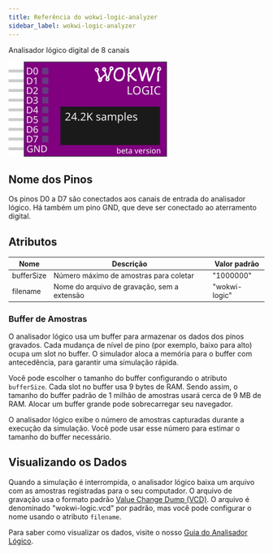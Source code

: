 ```yaml
---
title: Referência do wokwi-logic-analyzer
sidebar_label: wokwi-logic-analyzer
---
```


Analisador lógico digital de 8 canais

![Analisador Lógico](wokwi-logic-analyzer.svg)

## Nome dos Pinos

Os pinos D0 a D7 são conectados aos canais de entrada do analisador lógico. Há também um pino GND, que deve ser conectado ao aterramento digital.

## Atributos

| Nome       | Descrição                                   | Valor padrão  |
| ---------- | ------------------------------------------- | ------------- |
| bufferSize | Número máximo de amostras para coletar      | "1000000"     |
| filename   | Nome do arquivo de gravação, sem a extensão | "wokwi-logic" |

### Buffer de Amostras

O analisador lógico usa um buffer para armazenar os dados dos pinos gravados. Cada mudança de nível de pino (por exemplo, baixo para alto) ocupa um slot no buffer. O simulador aloca
a memória para o buffer com antecedência, para garantir uma simulação rápida.

Você pode escolher o tamanho do buffer configurando o atributo `bufferSize`. Cada slot no buffer usa 9 bytes de RAM. Sendo assim, o tamanho do buffer padrão de 1 milhão
de amostras usará cerca de 9 MB de RAM. Alocar um buffer grande pode sobrecarregar seu navegador.

O analisador lógico exibe o número de amostras capturadas durante a execução da simulação. Você pode usar esse número para estimar o tamanho do buffer necessário.

## Visualizando os Dados

Quando a simulação é interrompida, o analisador lógico baixa um arquivo com as amostras registradas para o seu computador. O arquivo de gravação usa o formato padrão [Value Change Dump (VCD)](https://en.wikipedia.org/wiki/Value_change_dump). O arquivo é denominado "wokwi-logic.vcd" por padrão, mas você pode configurar o nome usando o atributo `filename`.

Para saber como visualizar os dados, visite o nosso [Guia do Analisador Lógico](../guides/logic-analyzer#usando-o-analisador-lógico).

